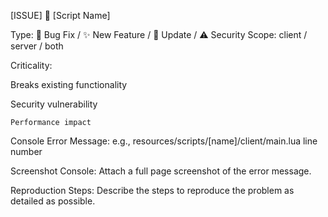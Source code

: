 [ISSUE] 📜 [Script Name]

Type: 🐞 Bug Fix / ✨ New Feature / 🔄 Update / ⚠️ Security
Scope: client / server / both

Criticality:

Breaks existing functionality

Security vulnerability

    Performance impact

Console Error Message:
e.g., resources/scripts/[name]/client/main.lua line number

Screenshot Console:
Attach a full page screenshot of the error message.

Reproduction Steps:
Describe the steps to reproduce the problem as detailed as possible.